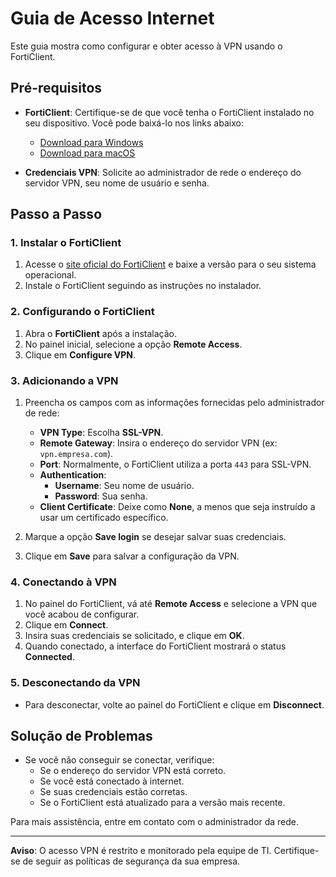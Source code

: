 # Guia de Acesso Internet

Este guia mostra como configurar e obter acesso à VPN usando o FortiClient.

## Pré-requisitos

- **FortiClient**: Certifique-se de que você tenha o FortiClient instalado no seu dispositivo. Você pode baixá-lo nos links abaixo:
  - [Download para Windows](https://www.fortinet.com/products/endpoint-security/forticlient)
  - [Download para macOS](https://www.fortinet.com/products/endpoint-security/forticlient)

- **Credenciais VPN**: Solicite ao administrador de rede o endereço do servidor VPN, seu nome de usuário e senha.

## Passo a Passo

### 1. Instalar o FortiClient

1. Acesse o [site oficial do FortiClient](https://www.fortinet.com/products/endpoint-security/forticlient) e baixe a versão para o seu sistema operacional.
2. Instale o FortiClient seguindo as instruções no instalador.

### 2. Configurando o FortiClient

1. Abra o **FortiClient** após a instalação.
2. No painel inicial, selecione a opção **Remote Access**.
3. Clique em **Configure VPN**.

### 3. Adicionando a VPN

1. Preencha os campos com as informações fornecidas pelo administrador de rede:
    - **VPN Type**: Escolha **SSL-VPN**.
    - **Remote Gateway**: Insira o endereço do servidor VPN (ex: `vpn.empresa.com`).
    - **Port**: Normalmente, o FortiClient utiliza a porta `443` para SSL-VPN.
    - **Authentication**:
      - **Username**: Seu nome de usuário.
      - **Password**: Sua senha.
    - **Client Certificate**: Deixe como **None**, a menos que seja instruído a usar um certificado específico.

2. Marque a opção **Save login** se desejar salvar suas credenciais.
3. Clique em **Save** para salvar a configuração da VPN.

### 4. Conectando à VPN

1. No painel do FortiClient, vá até **Remote Access** e selecione a VPN que você acabou de configurar.
2. Clique em **Connect**.
3. Insira suas credenciais se solicitado, e clique em **OK**.
4. Quando conectado, a interface do FortiClient mostrará o status **Connected**.

### 5. Desconectando da VPN

- Para desconectar, volte ao painel do FortiClient e clique em **Disconnect**.

## Solução de Problemas

- Se você não conseguir se conectar, verifique:
  - Se o endereço do servidor VPN está correto.
  - Se você está conectado à internet.
  - Se suas credenciais estão corretas.
  - Se o FortiClient está atualizado para a versão mais recente.

Para mais assistência, entre em contato com o administrador da rede.

---

**Aviso**: O acesso VPN é restrito e monitorado pela equipe de TI. Certifique-se de seguir as políticas de segurança da sua empresa.
